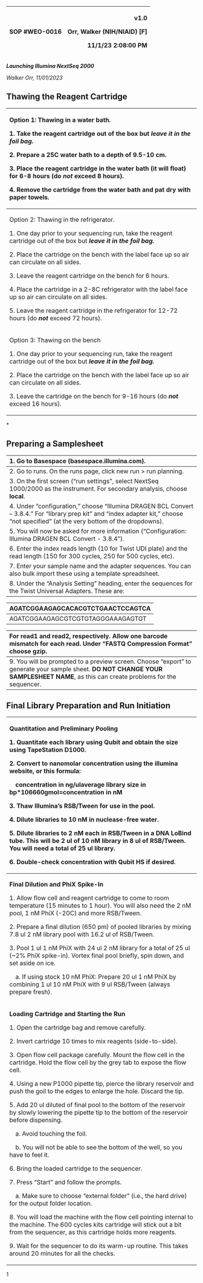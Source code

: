 ﻿|SOP #WEO-0016             |<p>v1.0</p><p>Orr, Walker (NIH/NIAID) [F]</p><p>11/1/23 2:08:00 PM</p>|
| :- | -: |

***Launching Illumina NextSeq 2000***

*Walker Orr, 11/01/2023*


## **Thawing the Reagent Cartridge**

|<p>Option 1: Thawing in a water bath.</p><p>1. Take the reagent cartridge out of the box but ***leave it in the foil bag***.</p><p>2. Prepare a 25C water bath to a depth of 9.5-10 cm.</p><p>3. Place the reagent cartridge in the water bath (it will float) for 6-8 hours (do ***not*** exceed 8 hours).</p><p>4. Remove the cartridge from the water bath and pat dry with paper towels.</p>|
| :- |
|<p>Option 2: Thawing in the refrigerator.</p><p>1. One day prior to your sequencing run, take the reagent cartridge out of the box but ***leave it in the foil bag.***</p><p>2. Place the cartridge on the bench with the label face up so air can circulate on all sides.</p><p>3. Leave the reagent cartridge on the bench for 6 hours.</p><p>4. Place the cartridge in a 2-8C refrigerator with the label face up so air can circulate on all sides.</p><p>5. Leave the reagent cartridge in the refrigerator for 12-72 hours (do ***not*** exceed 72 hours).</p>|
|<p>Option 3: Thawing on the bench</p><p>1. One day prior to your sequencing run, take the reagent cartridge out of the box but ***leave it in the foil bag.***</p><p>2. Place the cartridge on the bench with the label face up so air can circulate on all sides.</p><p>3. Leave the cartridge on the bench for 9-16 hours (do ***not*** exceed 16 hours).</p>|
\*

## **Preparing a Samplesheet**

|1. Go to Basespace (basespace.illumina.com).|
| :- |
|2. Go to runs. On the runs page, click new run > run planning.|
|3. On the first screen (“run settings”, select NextSeq 1000/2000 as the instrument. For secondary analysis, choose **local**.|
|4. Under “configuration,” choose “Illumina DRAGEN BCL Convert – 3.8.4.” For “library prep kit” and “index adapter kit,” choose “not specified” (at the very bottom of the dropdowns).|
|5. You will now be asked for more information (“Configuration: Illumina DRAGEN BCL Convert - 3.8.4”).|
|6. Enter the index reads length (10 for Twist UDI plate) and the read length (150 for 300 cycles, 250 for 500 cycles, etc). |
|7. Enter your sample name and the adapter sequences. You can also bulk import these using a template spreadsheet.|
|8. Under the “Analysis Setting” heading, enter the sequences for the Twist Universal Adapters. These are: |

|AGATCGGAAGAGCACACGTCTGAACTCCAGTCA|
| :- |
|AGATCGGAAGAGCGTCGTGTAGGGAAAGAGTGT|

|For read1 and read2, respectively. Allow one barcode mismatch for each read. Under “FASTQ Compression Format” choose **gzip**.|
| :- |
|9. You will be prompted to a preview screen. Choose “export” to generate your sample sheet. **DO NOT CHANGE YOUR SAMPLESHEET NAME**, as this can create problems for the sequencer.|
##
## **Final Library Preparation and Run Initiation**

|<p>**Quantitation and Preliminary Pooling**</p><p>1. Quantitate each library using Qubit and obtain the size using TapeStation D1000.</p><p>2. Convert to nanomolar concentration using the illumina website, or this formula:</p><p>&emsp;concentration in ng/ulaverage library size in bp\*106660gmol=concentration in nM</p><p>3. Thaw Illumina’s RSB/Tween for use in the pool.</p><p>4. Dilute libraries to 10 nM in nuclease-free water.</p><p>5. Dilute libraries to 2 nM each in RSB/Tween in a DNA LoBind tube. This will be 2 ul of 10 nM library in 8 ul of RSB/Tween. You will need a total of 25 ul library.</p><p>6. Double-check concentration with Qubit HS if desired.</p>|
| :- |
|<p>**Final Dilution and PhiX Spike-In**</p><p>1. Allow flow cell and reagent cartridge to come to room temperature (15 minutes to 1 hour). You will also need the 2 nM pool, 1 nM PhiX (-20C) and more RSB/Tween.</p><p>2. Prepare a final dilution (650 pm) of pooled libraries by mixing 7.8 ul 2 nM library pool with 16.2 ul of RSB/Tween.</p><p>3. Pool 1 ul 1 nM PhiX with 24 ul 2 nM library for a total of 25 ul (~2% PhiX spike-in). Vortex final pool briefly, spin down, and set aside on ice.</p><p>&emsp;a. If using stock 10 nM PhiX: Prepare 20 ul 1 nM PhiX by combining 1 ul 10 nM PhiX with 9 ul RSB/Tween (always prepare fresh).</p>|
|<p>**Loading Cartridge and Starting the Run**</p><p>1. Open the cartridge bag and remove carefully.</p><p>2. Invert cartridge 10 times to mix reagents (side-to-side).</p><p>3. Open flow cell package carefully. Mount the flow cell in the cartridge. Hold the flow cell by the grey tab to expose the flow cell.</p><p>4. Using a new P1000 pipette tip, pierce the library reservoir and push the goil to the edges to enlarge the hole. Discard the tip.</p><p>5. Add 20 ul diluted of final pool to the bottom of the reservoir by slowly lowering the pipette tip to the bottom of the reservoir before dispensing.</p><p>&emsp;a. Avoid touching the foil.</p><p>&emsp;b. You will not be able to see the bottom of the well, so you have to feel it.</p><p>6. Bring the loaded cartridge to the sequencer.</p><p>7. Press “Start” and follow the prompts. </p><p>&emsp;a. Make sure to choose “external folder” (i.e., the hard drive) for the output folder location.</p><p>8. You will load the machine with the flow cell pointing internal to the machine. The 600 cycles kits cartridge will stick out a bit from the sequencer, as this cartridge holds more reagents.</p><p>9. Wait for the sequencer to do its warm-up routine. This takes around 20 minutes for all the checks.</p>|

1

